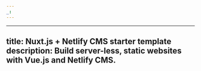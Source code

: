 ```yaml
---
_:
---
```

---
title: Nuxt.js + Netlify CMS starter template
description: Build server-less, static websites with Vue.js and Netlify CMS.
---
